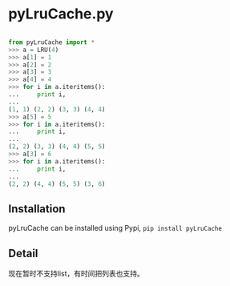pyLruCache.py
====

```python

from pyLruCache import *
>>> a = LRU(4)
>>> a[1] = 1
>>> a[2] = 2
>>> a[3] = 3
>>> a[4] = 4
>>> for i in a.iteritems():
...     print i,
...
(1, 1) (2, 2) (3, 3) (4, 4)
>>> a[5] = 5
>>> for i in a.iteritems():
...     print i,
...
(2, 2) (3, 3) (4, 4) (5, 5)
>>> a[3] = 6
>>> for i in a.iteritems():
...     print i,
...
(2, 2) (4, 4) (5, 5) (3, 6)
```
## Installation
pyLruCache can be installed using Pypi, `pip install pyLruCache`

## Detail
现在暂时不支持list，有时间把列表也支持。 

